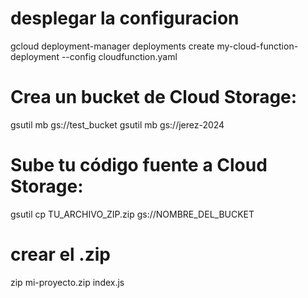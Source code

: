# desplegar la configuracion
gcloud deployment-manager deployments create my-cloud-function-deployment --config cloudfunction.yaml
# Crea un bucket de Cloud Storage:
gsutil mb gs://test_bucket
gsutil mb gs://jerez-2024
# Sube tu código fuente a Cloud Storage:
gsutil cp TU_ARCHIVO_ZIP.zip gs://NOMBRE_DEL_BUCKET
# crear el .zip
zip mi-proyecto.zip index.js